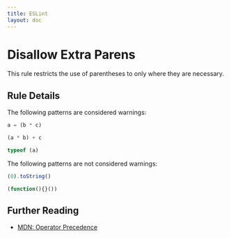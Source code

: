 ```yaml
---
title: ESLint
layout: doc
---
```

# Disallow Extra Parens

This rule restricts the use of parentheses to only where they are necessary.

## Rule Details

The following patterns are considered warnings:

```js
a = (b * c)
```

```js
(a * b) + c
```

```js
typeof (a)
```

The following patterns are not considered warnings:

```js
(0).toString()
```

```js
(function(){}())
```

## Further Reading

* [MDN: Operator Precedence](https://developer.mozilla.org/en-US/docs/Web/JavaScript/Reference/Operators/Operator_Precedence)
